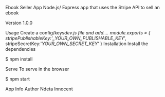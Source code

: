 Ebook Seller App
Node.js/ Express app that uses the Stripe API to sell an ebook

Version
1.0.0

Usage
Create a config/keys*dev.js file and add....
module.exports = {
stripePublishableKey:'\_YOUR_OWN_PUBLISHABLE_KEY*',
stripeSecretKey:'_YOUR_OWN_SECRET_KEY_'
}
Installation
Install the dependencies

$ npm install

Serve
To serve in the browser

$ npm start


App Info
Author
Ndeta Innocent

